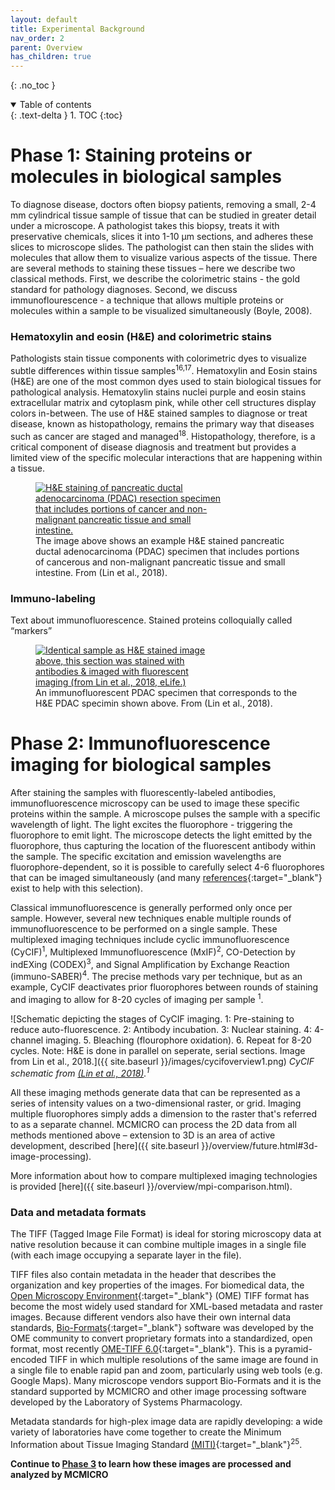 ```yaml
---
layout: default
title: Experimental Background
nav_order: 2
parent: Overview
has_children: true
---
```

{: .no_toc }

<details open markdown="block">
  <summary>
    Table of contents
  </summary>
  {: .text-delta }
1. TOC
{:toc}
</details>

# Phase 1: Staining proteins or molecules in biological samples

To diagnose disease, doctors often biopsy patients, removing a small, 2-4 mm cylindrical tissue sample of tissue that can be studied in greater detail under a microscope. A pathologist takes this biopsy, treats it with preservative chemicals, slices it into 1-10 μm sections, and adheres these slices to microscope slides. The pathologist can then stain the slides with molecules that allow them to visualize various aspects of the tissue. There are several methods to staining these tissues – here we describe two classical methods. First, we describe the colorimetric stains - the gold standard for pathology diagnoses. Second, we discuss immunoflourescence - a technique that allows multiple proteins or molecules within a sample to be visualized simultaneously (Boyle, 2008).

### Hematoxylin and eosin (H&E) and colorimetric stains

Pathologists stain tissue components with colorimetric dyes to visualize subtle differences within tissue samples<sup>16,17</sup>. Hematoxylin and Eosin stains (H&E) are one of the most common dyes used to stain biological tissues for pathological analysis. Hematoxylin stains nuclei purple and eosin stains extracellular matrix and cytoplasm pink, while other cell structures display colors in-between. The use of H&E stained samples to diagnose or treat disease, known as histopathology, remains the primary way that diseases such as cancer are staged and managed<sup>18</sup>. Histopathology, therefore, is a critical component of disease diagnosis and treatment but provides a limited view of the specific molecular interactions that are happening within a tissue.
<figure>
	<a href="https://elifesciences.org/articles/31657/figures#fig7">
		<img src="{{ site.baseurl }}/images/hande.png" style="max-width: 300px;"
			 alt="H&E staining of pancreatic ductal adenocarcinoma (PDAC) resection specimen that includes portions of cancer and non-malignant pancreatic tissue and small intestine."  />
	</a> <figcaption>The image above shows an example H&E stained pancreatic ductal adenocarcinoma (PDAC) specimen that includes portions of cancerous and non-malignant pancreatic tissue and small intestine. From (Lin et al., 2018).</figcaption> 
</figure>

### Immuno-labeling
Text about immunofluorescence. Stained proteins colloquially called “markers”

<figure>
	<a href="https://elifesciences.org/articles/31657/figures#fig7">
		<img src="{{ site.baseurl }}/images/if.png" style="max-width: 300px;"
			 alt="Identical sample as H&E stained image above, this section was stained with antibodies & imaged with fluorescent imaging (from Lin et al., 2018, eLife.)"  />
	</a> <figcaption>An immunofluorescent PDAC specimen that corresponds to the H&E PDAC specimin shown above. From (Lin et al., 2018).</figcaption> 
</figure>

# Phase 2: Immunofluorescence imaging for biological samples

After staining the samples with fluorescently-labeled antibodies, immunofluorescence microscopy can be used to image these specific proteins within the sample. A microscope pulses the sample with a specific wavelength of light. The light excites the fluorophore - triggering the fluorophore to emit light. The microscope detects the light emitted by the fluorophore, thus capturing the location of the fluorescent antibody within the sample. The specific excitation and emission wavelengths are fluorophore-dependent, so it is possible to carefully select 4-6 fluorophores that can be imaged simultaneously (and many [references]( http://www.geomcnamara.com/data){:target="_blank"} exist to help with this selection).

Classical immunofluorescence is generally performed only once per sample. However, several new techniques enable multiple rounds of immunofluorescence to be performed on a single sample. These multiplexed imaging techniques include cyclic immunofluorescence (CyCIF)<sup>1</sup>, Multiplexed Immunofluorescence (MxIF)<sup>2</sup>, CO-Detection by indEXing (CODEX)<sup>3</sup>, and Signal Amplification by Exchange Reaction (immuno-SABER)<sup>4</sup>. The precise methods vary per technique, but as an example, CyCIF deactivates prior fluorophores between rounds of staining and imaging to allow for 8-20 cycles of imaging per sample <sup>1</sup>.

![Schematic depicting the stages of CyCIF imaging. 
1: Pre-staining to reduce auto-fluorescence. 2: Antibody incubation. 3: Nuclear staining. 4: 4-channel imaging. 5. Bleaching (flourophore oxidation). 6. Repeat for 8-20 cycles.
Note: H&E is done in parallel on seperate, serial sections. 
Image from Lin et al., 2018.]({{ site.baseurl }}/images/cycifoverview1.png)
*CyCIF schematic from [(Lin et al., 2018)](https://doi.org/10.7554/eLife.31657).<sup>1</sup>*

All these imaging methods generate data that can be represented as a series of intensity values on a two-dimensional raster, or grid. Imaging multiple fluorophores simply adds a dimension to the raster that's referred to as a separate channel. MCMICRO can process the 2D data from all methods mentioned above – extension to 3D is an area of active development, described [here]({{ site.baseurl }}/overview/future.html#3d-image-processing).

More information about how to compare multiplexed imaging technologies is provided [here]({{ site.baseurl }}/overview/mpi-comparison.html).

### Data and metadata formats
The TIFF (Tagged Image File Format) is ideal for storing microscopy data at native resolution because it can combine multiple images in a single file (with each image occupying a separate layer in the file). 

TIFF files also contain metadata in the header that describes the organization and key properties of the images. For biomedical data, the [Open Microscopy Environment](https://www.openmicroscopy.org/ome-files/){:target="_blank"} (OME) TIFF format has become the most widely used standard for XML-based metadata and raster images. Because different vendors also have their own internal data standards, [Bio-Formats](https://www.openmicroscopy.org/bio-formats/){:target="_blank"} software was developed by the OME community to convert proprietary formats into a standardized, open format, most recently [OME-TIFF 6.0](https://docs.openmicroscopy.org/ome-model/6.0.1/ome-tiff/){:target="_blank"}. This is a pyramid-encoded TIFF in which multiple resolutions of the same image are found in a single file to enable rapid pan and zoom, particularly using web tools (e.g. Google Maps). Many microscope vendors support Bio-Formats and it is the standard supported by MCMICRO and other image processing software developed by the Laboratory of Systems Pharmacology.

Metadata standards for high-plex image data are rapidly developing: a wide variety of laboratories have come together to create the Minimum Information about Tissue Imaging Standard [(MITI)](https://arxiv.org/abs/2108.09499){:target="_blank"}<sup>25</sup>. 

**Continue to [Phase 3](./mcmicro.html) to learn how these images are processed and analyzed by MCMICRO**